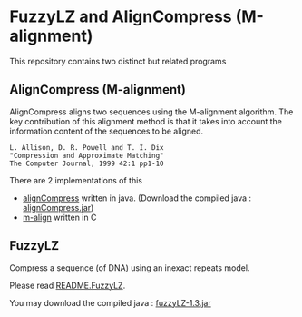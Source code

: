 FuzzyLZ and AlignCompress (M-alignment)
=========================

This repository contains two distinct but related programs

AlignCompress (M-alignment)
--------

AlignCompress aligns two sequences using the M-alignment algorithm.  The key
contribution of this alignment method is that it takes into account the
information content of the sequences to be aligned.

    L. Allison, D. R. Powell and T. I. Dix
    "Compression and Approximate Matching"
    The Computer Journal, 1999 42:1 pp1-10


There are 2 implementations of this
  * [alignCompress](README.alignCompress) written in java.  (Download the compiled java : [alignCompress.jar](binaries/alignCompress.jar?raw=true))
  * [m-align](alignCompress/C.version/m-align/README) written in C


FuzzyLZ
-------

Compress a sequence (of DNA) using an inexact repeats model.

Please read [README.FuzzyLZ](README.FuzzyLZ).

You may download the compiled java : [fuzzyLZ-1.3.jar](binaries/fuzzyLZ-1.3.jar?raw=true)
